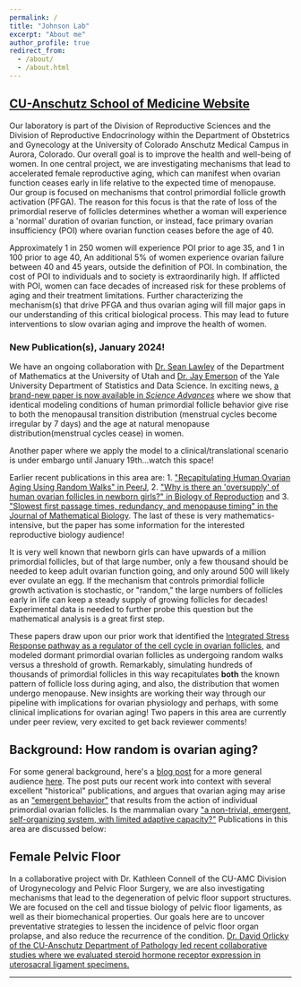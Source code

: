 ```yaml
---
permalink: /
title: "Johnson Lab"
excerpt: "About me"
author_profile: true
redirect_from:
  - /about/
  - /about.html
---
```


## [CU-Anschutz School of Medicine Website](http://www.ucdenver.edu/academics/colleges/medicalschool/departments/obgyn/Divisions/reprosciences/faculty/Pages/Johnson-Josh,-PhD.aspx)

Our laboratory is part of the Division of Reproductive Sciences and the Division of Reproductive Endocrinology within the Department of Obstetrics and Gynecology at the University of Colorado Anschutz Medical Campus in Aurora, Colorado. Our overall goal is to improve the health and well-being of women. In one central project, we are investigating mechanisms that lead to accelerated female reproductive aging, which can manifest when ovarian function ceases early in life relative to the expected time of menopause. Our group is focused on mechanisms that control primordial follicle growth activation (PFGA). The reason for this focus is that the rate of loss of the primordial reserve of follicles determines whether a woman will experience a 'normal' duration of ovarian function, or instead, face primary ovarian insufficiency (POI) where ovarian function ceases before the age of 40.

Approximately 1 in 250 women will experience POI prior to age 35, and 1 in 100 prior to age 40, An additional 5% of women experience ovarian failure between 40 and 45 years, outside the definition of POI. In combination, the cost of POI to individuals and to society is extraordinarily high. If afflicted with POI, women can face decades of increased risk for these problems of aging and their treatment limitations. Further characterizing the mechanism(s) that drive PFGA and thus ovarian aging will fill major gaps in our understanding of this critical biological process. This may lead to future interventions to slow ovarian aging and improve the health of women.


<!--060122-->
### New Publication(s), January 2024!

We have an ongoing collaboration with [Dr. Sean Lawley](https://www.math.utah.edu/~lawley/) of the Department of Mathematics at the University of Utah and [Dr. Jay Emerson](http://www.stat.yale.edu/~jay/) of the Yale University Department of Statistics and Data Science. In exciting news, [a brand-new paper is now available in *Science Advances*](https://www.science.org/doi/10.1126/sciadv.adj4490) where we show that identical modeling conditions of human primordial follicle behavior give rise to both the menopausal transition distribution (menstrual cycles become irregular by 7 days) and the age at natural menopause distribution(menstrual cycles cease) in women.

Another paper where we apply the model to a clinical/translational scenario is under embargo until January 19th...watch this space!

Earlier recent publications in this area are: 1. ["Recapitulating Human Ovarian Aging Using Random Walks" in PeerJ](https://doi.org/10.7717/peerj.13941), 2.  ["Why is there an 'oversupply' of human ovarian follicles in newborn girls?" in Biology of Reproduction](https://academic.oup.com/biolreprod/advance-article-abstract/doi/10.1093/biolre/ioad022/7043190) and 3. ["Slowest first passage times, redundancy, and menopause timing" in the Journal of Mathematical Biology](https://doi.org/10.1007/s00285-023-01921-9). The last of these is very mathematics-intensive, but the paper has some information for the interested reproductive biology audience!

It is very well known that newborn girls can have upwards of a million primordial follicles, but of that large number, only a few thousand should be needed to keep adult ovarian function going, and only around 500 will likely ever ovulate an egg. If the mechanism that controls primordial follicle growth activation is stochastic, or "random," the large numbers of follicles early in life can keep a steady supply of growing follicles for decades! Experimental data is needed to further probe this question but the mathematical analysis is a great first step.

These papers draw upon our prior work that identified the [Integrated Stress Response pathway as a regulator of the cell cycle in ovarian follicles](https://doi.org/10.1093/molehr/gaab050), and modeled dormant primordial ovarian follicles as undergoing random walks versus a threshold of growth. Remarkably, simulating hundreds of thousands of primordial follicles in this way recapitulates **both** the known pattern of follicle loss during aging, and also, the distribution that women undergo menopause. New insights are working their way through our pipeline with implications for ovarian physiology and perhaps, with some clinical implications for ovarian aging! Two papers in this area are currently under peer review, very excited to get back reviewer comments!

<!--EASTER EGG: if you send an email to:

    johnsonlab AT proton DOT me

with "SIM" in the subject line, we'll send you unique results of a random walk simulation of ovarian aging, using the R code developed for our paper, and run just for you.-->

## Background: How random is ovarian aging?

For some general background, here's a [blog post](https://johnsonlab.github.io/year-archive/) for a more general audience [here](https://johnsonlab.github.io/blog-post-25/). The post puts our recent work into context with several excellent "historical" publications, and argues that ovarian aging may arise as an ["emergent behavior"](https://en.wikipedia.org/wiki/Emergence) that results from the action of individual primordial ovarian follicles. Is the mammalian ovary ["a non-trivial, emergent, self-organizing system, with limited adaptive capacity?"](https://peerj.com/articles/13941/?td=bl) Publications in this area are discussed below:

## Female Pelvic Floor

In a collaborative project with Dr. Kathleen Connell of the CU-AMC Division of Urogynecology and Pelvic Floor Surgery, we are also investigating mechanisms that lead to the degeneration of pelvic floor support structures. We are focused on the cell and tissue biology of pelvic floor ligaments, as well as their biomechanical properties. Our goals here are to uncover preventative strategies to lessen the incidence of pelvic floor organ prolapse, and also reduce the recurrence of the condition. [Dr. David Orlicky of the CU-Anschutz Department of Pathology led recent collaborative studies where we evaluated steroid hormone receptor expression in uterosacral ligament specimens.](https://link.springer.com/article/10.1007/s43032-023-01283-z)

<!--### Black History Month 2023, Interview with *SSR Reflects*

Last, it was a pleasure to visit with [Dr. Dawit Tesfaye](https://vetmedbiosci.colostate.edu/bms/directory/member/?id=40599) of Colorado State University to discuss my background and some of my (Josh's) experiences that led me here. That interview transcript is provided [here](https://www.ssr.org/news-events/ssr-reflects/meet-dr-joshua-johnson).-->

<!--Our research focuses on the control of oocyte (egg) number inside the ovary, primarily in mammals, but also in the fruit fly model organism. We are currently focused on mechanisms that support oocyte quality--the ability to give rise to a healthy offspring--and those that lead to oocyte loss. Oocyte loss occurs due to 'normal' aging, and can be accelerated in the context of human premature ovarian failure (POF). Many critical measures of health and well-being are compromised when ovaries fail. Our primary mission is thus to better understand mechanisms that control oocyte number so we can better support women's health.-->

------

<!--
Configuring this website:
------
More info about configuring academicpages can be found in [the guide](https://academicpages.github.io/markdown/). The [guides for the Minimal Mistakes theme](https://mmistakes.github.io/minimal-mistakes/docs/configuration/) (which this theme was forked from) might also be helpful.-->

<!-- Google tag (gtag.js) -->
<script async src="https://www.googletagmanager.com/gtag/js?id=G-QESH1MSYCC"></script>
<script>
  window.dataLayer = window.dataLayer || [];
  function gtag(){dataLayer.push(arguments);}
  gtag('js', new Date());

  gtag('config', 'G-QESH1MSYCC');
</script>
